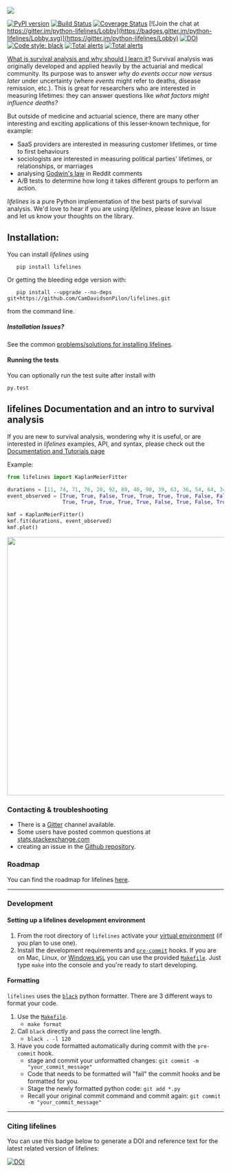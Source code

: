 ![](http://i.imgur.com/EOowdSD.png)

[![PyPI version](https://badge.fury.io/py/lifelines.svg)](https://badge.fury.io/py/lifelines)
[![Build Status](https://travis-ci.org/CamDavidsonPilon/lifelines.svg?branch=master)](https://travis-ci.org/CamDavidsonPilon/lifelines)
[![Coverage Status](https://coveralls.io/repos/github/CamDavidsonPilon/lifelines/badge.svg?branch=master)](https://coveralls.io/github/CamDavidsonPilon/lifelines?branch=master)
[![Join the chat at https://gitter.im/python-lifelines/Lobby](https://badges.gitter.im/python-lifelines/Lobby.svg)](https://gitter.im/python-lifelines/Lobby)
[![DOI](https://zenodo.org/badge/12420595.svg)](https://zenodo.org/badge/latestdoi/12420595)
[![Code style: black](https://img.shields.io/badge/code%20style-black-000000.svg)](https://github.com/ambv/black)
[![Total alerts](https://img.shields.io/lgtm/alerts/g/CamDavidsonPilon/lifelines.svg?logo=lgtm&logoWidth=18)](https://lgtm.com/projects/g/CamDavidsonPilon/lifelines/alerts/)
[![Total alerts](https://img.shields.io/lgtm/alerts/g/CamDavidsonPilon/lifelines.svg?logo=lgtm&logoWidth=18)](https://lgtm.com/projects/g/CamDavidsonPilon/lifelines/alerts/)


[What is survival analysis and why should I learn it?](http://lifelines.readthedocs.org/en/latest/Survival%20Analysis%20intro.html)
 Survival analysis was originally developed and applied heavily by the actuarial and medical community. Its purpose was to answer *why do events occur now versus later* under uncertainty (where *events* might refer to deaths, disease remission, etc.). This is great for researchers who are interested in measuring lifetimes: they can answer questions like *what factors might influence deaths?*

But outside of medicine and actuarial science, there are many other interesting and exciting applications of this
lesser-known technique, for example:
- SaaS providers are interested in measuring customer lifetimes, or time to first behaviours
- sociologists are interested in measuring political parties' lifetimes, or relationships, or marriages
- analysing [Godwin's law](https://raw.githubusercontent.com/lukashalim/GODWIN/master/Kaplan-Meier-Godwin.png) in Reddit comments
- A/B tests to determine how long it takes different groups to perform an action.

*lifelines* is a pure Python implementation of the best parts of survival analysis. We'd love to hear if you are using *lifelines*, please leave an Issue and let us know your thoughts on the library.

## Installation:

You can install *lifelines* using

       pip install lifelines


Or getting the bleeding edge version with:

       pip install --upgrade --no-deps git+https://github.com/CamDavidsonPilon/lifelines.git

from the command line.

##### Installation Issues?

See the common [problems/solutions for installing lifelines](https://github.com/CamDavidsonPilon/lifelines/issues?utf8=%E2%9C%93&q=label%3Ainstallation+).

#### Running the tests

You can optionally run the test suite after install with

    py.test


## lifelines Documentation and an intro to survival analysis

If you are new to survival analysis, wondering why it is useful, or are interested in *lifelines* examples, API, and syntax,
please check out the [Documentation and Tutorials page](http://lifelines.readthedocs.org/en/latest/index.html)

Example:
```python
from lifelines import KaplanMeierFitter

durations = [11, 74, 71, 76, 28, 92, 89, 48, 90, 39, 63, 36, 54, 64, 34, 73, 94, 37, 56, 76]
event_observed = [True, True, False, True, True, True, True, False, False, True, True,
                  True, True, True, True, True, False, True, False, True]

kmf = KaplanMeierFitter()
kmf.fit(durations, event_observed)
kmf.plot()
```

<img src="https://imgur.com/d4Gi5J0.png" width="600">

### Contacting & troubleshooting
 - There is a [Gitter](https://gitter.im/python-lifelines/) channel available.
 - Some users have posted common questions at [stats.stackexchange.com](https://stats.stackexchange.com/search?tab=votes&q=%22lifelines%22%20is%3aquestion)
 - creating an issue in the [Github repository](https://github.com/camdavidsonpilon/lifelines).

### Roadmap
You can find the roadmap for lifelines [here](https://www.notion.so/camdp/6e2965207f564eb2a3e48b5937873c14?v=47edda47ab774ca2ac7532bb0c750559).

-------------------------------------------------------------------------------

### Development

#### Setting up a lifelines development environment

1. From the root directory of `lifelines` activate your [virtual environment](https://realpython.com/python-virtual-environments-a-primer/) (if you plan to use one).
2. Install the development requirements and [`pre-commit`](https://pre-commit.com) hooks. If you are on Mac, Linux, or [Windows `WSL`](https://docs.microsoft.com/en-us/windows/wsl/faq) you can use the provided [`Makefile`](https://github.com/CamDavidsonPilon/lifelines/blob/master/Makefile). Just type `make` into the console and you're ready to start developing.

#### Formatting

`lifelines` uses the [`black`](https://github.com/ambv/black) python formatter.
There are 3 different ways to format your code.
1. Use the [`Makefile`](https://github.com/CamDavidsonPilon/lifelines/blob/master/Makefile).
   * `make format`
2. Call `black` directly and pass the correct line length.
   * `black . -l 120`
3. Have you code formatted automatically during commit with the `pre-commit` hook.
   * stage and commit your unformatted changes: `git commit -m "your_commit_message"`
   * Code that needs to be formatted will "fail" the commit hooks and be formatted for you.
   * Stage the newly formatted python code: `git add *.py`
   * Recall your original commit command and commit again: `git commit -m "your_commit_message"`

-------------------------------------------------------------------------------

### Citing lifelines

You can use this badge below to generate a DOI and reference text for the latest related version of lifelines:

 [![DOI](https://zenodo.org/badge/12420595.svg)](https://zenodo.org/badge/latestdoi/12420595)
